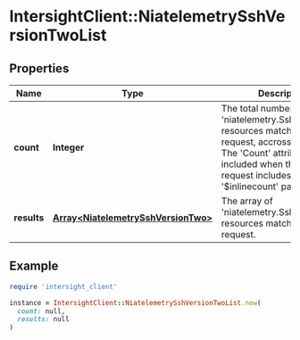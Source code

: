 # IntersightClient::NiatelemetrySshVersionTwoList

## Properties

| Name | Type | Description | Notes |
| ---- | ---- | ----------- | ----- |
| **count** | **Integer** | The total number of &#39;niatelemetry.SshVersionTwo&#39; resources matching the request, accross all pages. The &#39;Count&#39; attribute is included when the HTTP GET request includes the &#39;$inlinecount&#39; parameter. | [optional] |
| **results** | [**Array&lt;NiatelemetrySshVersionTwo&gt;**](NiatelemetrySshVersionTwo.md) | The array of &#39;niatelemetry.SshVersionTwo&#39; resources matching the request. | [optional] |

## Example

```ruby
require 'intersight_client'

instance = IntersightClient::NiatelemetrySshVersionTwoList.new(
  count: null,
  results: null
)
```

